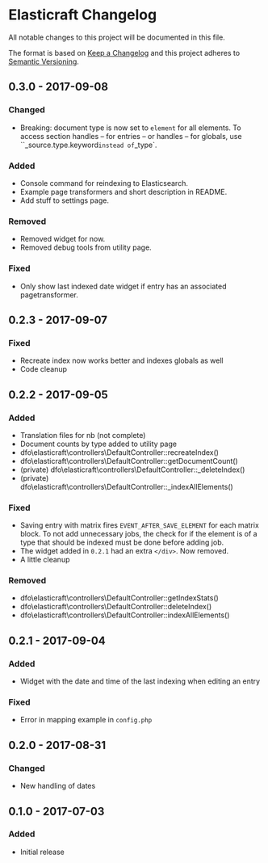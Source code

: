 # Elasticraft Changelog

All notable changes to this project will be documented in this file.

The format is based on [Keep a Changelog](http://keepachangelog.com/) and this project adheres to [Semantic Versioning](http://semver.org/).

## 0.3.0 - 2017-09-08
### Changed
- Breaking: document type is now set to `element` for all elements. To access section handles – for entries – or handles – for globals, use ``_source.type.keyword` instead of `_type`.

### Added
- Console command for reindexing to Elasticsearch.
- Example page transformers and short description in README.
- Add stuff to settings page.

### Removed
- Removed widget for now.
- Removed debug tools from utility page.

### Fixed
- Only show last indexed date widget if entry has an associated pagetransformer.

## 0.2.3 - 2017-09-07
### Fixed
- Recreate index now works better and indexes globals as well
- Code cleanup

## 0.2.2 - 2017-09-05
### Added
- Translation files for nb (not complete)
- Document counts by type added to utility page
- dfo\elasticraft\controllers\DefaultController::recreateIndex()
- dfo\elasticraft\controllers\DefaultController::getDocumentCount()
- (private) dfo\elasticraft\controllers\DefaultController::_deleteIndex()
- (private) dfo\elasticraft\controllers\DefaultController::_indexAllElements()

### Fixed
- Saving entry with matrix fires `EVENT_AFTER_SAVE_ELEMENT` for each matrix block. To not add unnecessary jobs, the check for if the element is of a type that should be indexed must be done before adding job.
- The widget added in `0.2.1` had an extra `</div>`. Now removed.
- A little cleanup

### Removed
- dfo\elasticraft\controllers\DefaultController::getIndexStats()
- dfo\elasticraft\controllers\DefaultController::deleteIndex()
- dfo\elasticraft\controllers\DefaultController::indexAllElements()

## 0.2.1 - 2017-09-04
### Added
- Widget with the date and time of the last indexing when editing an entry

### Fixed
- Error in mapping example in `config.php`

## 0.2.0 - 2017-08-31
### Changed
- New handling of dates

## 0.1.0 - 2017-07-03
### Added
- Initial release
